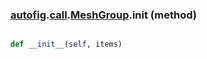 ### [autofig](autofig.md).[call](autofig.call.md).[MeshGroup](autofig.call.MeshGroup.md).__init__ (method)


```py

def __init__(self, items)

```


